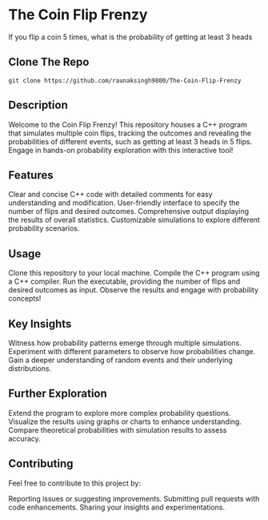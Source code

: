 # The Coin Flip Frenzy
If you flip a coin 5 times, what is the probability of getting at least 3 heads

## Clone The Repo
 
 `git clone https://github.com/raunaksingh9800/The-Coin-Flip-Frenzy`

## Description

Welcome to the Coin Flip Frenzy! This repository houses a C++ program that simulates multiple coin flips, tracking the outcomes and revealing the probabilities of different events, such as getting at least 3 heads in 5 flips. Engage in hands-on probability exploration with this interactive tool!

 ## Features

Clear and concise C++ code with detailed comments for easy understanding and modification.
User-friendly interface to specify the number of flips and desired outcomes.
Comprehensive output displaying the results of overall statistics.
Customizable simulations to explore different probability scenarios.
 ## Usage

Clone this repository to your local machine.
Compile the C++ program using a C++ compiler.
Run the executable, providing the number of flips and desired outcomes as input.
Observe the results and engage with probability concepts!
 ## Key Insights

Witness how probability patterns emerge through multiple simulations.
Experiment with different parameters to observe how probabilities change.
Gain a deeper understanding of random events and their underlying distributions.
 ## Further Exploration

Extend the program to explore more complex probability questions.
Visualize the results using graphs or charts to enhance understanding.
Compare theoretical probabilities with simulation results to assess accuracy.
 ## Contributing

 Feel free to contribute to this project by:

Reporting issues or suggesting improvements.
Submitting pull requests with code enhancements.
Sharing your insights and experimentations.
